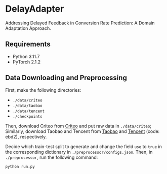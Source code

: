 # DelayAdapter
Addressing Delayed Feedback in Conversion Rate Prediction: A Domain Adaptation Approach.

## Requirements
- Python 3.11.7
- PyTorch 2.1.2

## Data Downloading and Preprocessing
First, make the following directories:
- `./data/criteo`
- `./data/taobao`
- `./data/tencent`
- `./checkpoints`

Then, download Criteo from [Criteo](https://labs.criteo.com/2013/12/conversion-logs-dataset/) and put raw data in `./data/criteo`; Similarly, download Taobao and Tencent from [Taobao](https://tianchi.aliyun.com/dataset/649) and [Tencent](https://link.juejin.cn/?target=https%3A%2F%2Fpan.baidu.com%2Fs%2F1JnP4Vvr-6HKYlG5bNlfvMQ) (code: ebd2), respectively.

Decide which train-test split to generate and change the field `use` to `true` in the corresponding dictionary in `./preprocessor/configs.json`. Then, in `./preprocessor`, run the following command:
```bash
python run.py
```
